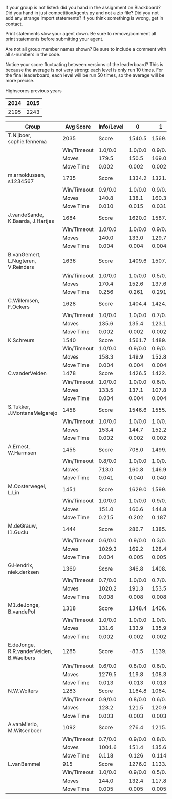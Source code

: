 If your group is not listed: did you hand in the assignment on Blackboard? Did you hand in just competitionAgents.py and not a zip file? Did you not add any strange import statements? If you think something is wrong, get in contact.

Print statements slow your agent down. Be sure to remove/comment all print statements before submitting your agent.

Are not all group member names shown? Be sure to include a comment with all s-numbers in the code.

Notice your score fluctuating between versions of the leaderboard? This is because the average is not very strong: each level is only run 10 times. For the final leaderboard, each level will be run 50 times, so the average will be more precise.

Highscores previous years

| 2014 | 2015 |
|---|---|
| 2195 | 2243 |



Group | Avg Score | Info/Level | 0 | 1 | 2 | 3 | 4 | 5 | 6 | 7 | 8 | 9 | 10 | 11 
| --- | --- | --- | --- | --- | --- | --- | --- | --- | --- | --- | --- | --- | --- | --- 
T.Nijboer, sophie.fennema | 2035 | Score | 1540.5 | 1569.5 | 1411.0 | 1704.1 | 1383.6 | 3575.2 | 2934.8 | 2308.2 | 2638.6 | 2644.6 | 1543.9 | 1169.0
 | | Win/Timeout | 1.0/0.0 | 1.0/0.0 | 0.9/0.0 | 1.0/0.0 | 0.7/0.0 | 1.0/0.0 | 0.6/0.0 | 0.1/0.0 | 0.5/0.0 | 0.5/0.0 | 0.1/0.0 | 0.0/0.0
 | | Moves | 179.5 | 150.5 | 169.0 | 105.9 | 102.4 | 314.8 | 277.2 | 190.8 | 355.4 | 367.4 | 207.1 | 181.0
 | | Move Time | 0.002 | 0.002 | 0.002 | 0.001 | 0.001 | 0.002 | 0.002 | 0.002 | 0.004 | 0.004 | 0.004 | 0.004
m.arnoldussen, s1234567 | 1735 | Score | 1334.2 | 1321.9 | 1265.7 | 1218.1 | 1329.5 | 1712.8 | 1558.2 | 1596.8 | 3224.1 | 2813.4 | 2082.6 | 1362.7
 | | Win/Timeout | 0.9/0.0 | 1.0/0.0 | 0.9/0.0 | 0.9/0.0 | 1.0/0.0 | 0.8/0.0 | 0.7/0.0 | 0.5/0.0 | 1.0/0.0 | 0.9/0.0 | 0.1/0.0 | 0.0/0.0
 | | Moves | 140.8 | 138.1 | 160.3 | 89.9 | 100.5 | 248.2 | 228.8 | 183.2 | 385.9 | 345.6 | 309.4 | 202.3
 | | Move Time | 0.010 | 0.015 | 0.031 | 0.007 | 0.010 | 0.026 | 0.082 | 0.017 | 0.038 | 0.045 | 0.059 | 0.084
J.vandeSande, K.Baarda, J.Hartjes | 1684 | Score | 1620.0 | 1587.0 | 1444.3 | 1615.6 | 1621.8 | 2394.1 | 2724.3 | 1585.3 | 2116.9 | 1950.7 | 1057.6 | 494.4
 | | Win/Timeout | 1.0/0.0 | 1.0/0.0 | 0.9/0.0 | 0.9/0.0 | 0.9/0.0 | 0.8/0.0 | 0.7/0.0 | 0.0/0.0 | 0.6/0.0 | 0.5/0.0 | 0.0/0.0 | 0.1/0.0
 | | Moves | 140.0 | 133.0 | 129.7 | 80.4 | 94.2 | 189.9 | 181.7 | 139.7 | 245.1 | 232.3 | 180.4 | 83.6
 | | Move Time | 0.004 | 0.004 | 0.004 | 0.002 | 0.002 | 0.004 | 0.004 | 0.004 | 0.008 | 0.008 | 0.008 | 0.009
B.vanGemert, L.Nugteren, V.Reinders | 1636 | Score | 1409.6 | 1507.4 | 756.4 | 1612.5 | 1588.6 | 2365.7 | 2224.5 | -67.8 | 2747.4 | 2962.4 | 1533.4 | 996.2
 | | Win/Timeout | 1.0/0.0 | 1.0/0.0 | 0.5/0.0 | 1.0/0.0 | 1.0/0.0 | 0.9/0.0 | 0.8/0.0 | 0.0/0.0 | 0.7/0.0 | 0.9/0.0 | 0.0/0.0 | 0.0/0.0
 | | Moves | 170.4 | 152.6 | 137.6 | 97.5 | 101.4 | 214.3 | 204.5 | 37.8 | 358.6 | 363.6 | 248.6 | 148.8
 | | Move Time | 0.256 | 0.261 | 0.291 | 0.019 | 0.019 | 0.044 | 0.092 | 0.478 | 0.051 | 0.051 | 0.052 | 0.058
C.Willemsen, F.Ockers | 1628 | Score | 1404.4 | 1424.6 | 1129.9 | 1306.6 | 1448.9 | 1712.2 | 2779.4 | 932.9 | 2660.2 | 3281.8 | 1239.1 | 215.5
 | | Win/Timeout | 1.0/0.0 | 1.0/0.0 | 0.7/0.0 | 0.8/0.0 | 0.9/0.0 | 0.6/0.0 | 0.8/0.0 | 0.0/0.0 | 0.5/0.0 | 0.7/0.0 | 0.1/0.0 | 0.0/0.0
 | | Moves | 135.6 | 135.4 | 123.1 | 88.4 | 92.1 | 190.8 | 250.6 | 109.1 | 330.8 | 399.2 | 200.9 | 77.5
 | | Move Time | 0.002 | 0.002 | 0.002 | 0.001 | 0.001 | 0.002 | 0.002 | 0.002 | 0.004 | 0.004 | 0.004 | 0.005
K.Schreurs | 1540 | Score | 1561.7 | 1489.1 | 1430.2 | 1292.3 | 1116.1 | 1563.2 | 1685.1 | 965.6 | 2947.6 | 3094.2 | 696.5 | 641.9
 | | Win/Timeout | 1.0/0.0 | 0.9/0.0 | 0.9/0.0 | 0.7/0.0 | 0.6/0.0 | 0.4/0.0 | 0.3/0.0 | 0.0/0.0 | 0.5/0.0 | 0.7/0.0 | 0.0/0.0 | 0.0/0.0
 | | Moves | 158.3 | 149.9 | 152.8 | 100.7 | 86.9 | 190.8 | 165.9 | 105.4 | 378.4 | 409.8 | 138.5 | 96.1
 | | Move Time | 0.004 | 0.004 | 0.004 | 0.002 | 0.002 | 0.004 | 0.004 | 0.004 | 0.007 | 0.007 | 0.009 | 0.009
C.vanderVelden | 1478 | Score | 1426.5 | 1422.9 | 871.2 | 1254.9 | 1390.1 | 1555.7 | 1959.9 | 1143.8 | 2208.7 | 3070.3 | 1025.6 | 402.0
 | | Win/Timeout | 1.0/0.0 | 1.0/0.0 | 0.6/0.0 | 0.9/0.0 | 1.0/0.0 | 0.7/0.0 | 0.7/0.0 | 0.1/0.0 | 0.7/0.0 | 1.0/0.0 | 0.1/0.0 | 0.0/0.0
 | | Moves | 133.5 | 137.1 | 107.8 | 93.1 | 99.9 | 172.3 | 211.1 | 143.2 | 334.3 | 399.7 | 192.4 | 85.0
 | | Move Time | 0.004 | 0.004 | 0.004 | 0.002 | 0.002 | 0.004 | 0.004 | 0.004 | 0.008 | 0.007 | 0.008 | 0.009
S.Tukker, J.MontanaMelgarejo | 1458 | Score | 1546.6 | 1555.3 | 1487.8 | 1512.6 | 1314.8 | 1996.7 | 2138.7 | 23.9 | 2792.2 | 2138.6 | 640.4 | 347.6
 | | Win/Timeout | 1.0/0.0 | 1.0/0.0 | 1.0/0.0 | 1.0/0.0 | 0.9/0.0 | 0.9/0.0 | 0.7/0.0 | 0.0/0.0 | 0.9/0.0 | 0.6/0.0 | 0.0/0.0 | 0.0/0.0
 | | Moves | 153.4 | 144.7 | 152.2 | 117.4 | 107.2 | 225.3 | 244.3 | 66.1 | 428.8 | 310.4 | 174.6 | 124.4
 | | Move Time | 0.002 | 0.002 | 0.002 | 0.001 | 0.001 | 0.002 | 0.002 | 0.003 | 0.004 | 0.004 | 0.005 | 0.005
A.Ernest, W.Harmsen | 1455 | Score | 708.0 | 1499.2 | 1393.1 | 719.1 | 1337.2 | 1738.9 | 1621.6 | 1472.8 | 2847.8 | 2172.1 | 1220.2 | 728.6
 | | Win/Timeout | 0.8/0.0 | 1.0/0.0 | 1.0/0.0 | 0.7/0.0 | 1.0/0.0 | 1.0/0.0 | 0.7/0.0 | 0.5/0.0 | 0.8/0.0 | 0.4/0.0 | 0.0/0.0 | 0.0/0.0
 | | Moves | 713.0 | 160.8 | 146.9 | 99.9 | 92.8 | 451.1 | 383.4 | 172.2 | 499.2 | 431.9 | 250.8 | 139.4
 | | Move Time | 0.041 | 0.040 | 0.040 | 0.005 | 0.005 | 0.010 | 0.014 | 0.025 | 0.011 | 0.012 | 0.013 | 0.016
M.Oosterwegel, L.Lin | 1451 | Score | 1629.0 | 1599.4 | 1505.2 | 1524.6 | 1354.4 | 1951.8 | 2440.8 | 1034.6 | 1668.9 | 1561.7 | 875.3 | 267.4
 | | Win/Timeout | 1.0/0.0 | 1.0/0.0 | 0.9/0.0 | 0.9/0.0 | 0.7/0.0 | 0.3/0.0 | 0.4/0.0 | 0.0/0.0 | 0.2/0.0 | 0.3/0.0 | 0.0/0.0 | 0.0/0.0
 | | Moves | 151.0 | 160.6 | 144.8 | 117.4 | 100.6 | 208.2 | 248.2 | 80.4 | 263.1 | 297.3 | 165.7 | 81.6
 | | Move Time | 0.215 | 0.202 | 0.187 | 0.024 | 0.026 | 0.060 | 0.077 | 0.152 | 0.094 | 0.096 | 0.098 | 0.110
M.deGrauw, I1.Guclu | 1444 | Score | 286.7 | 1385.8 | 660.6 | 1500.4 | 1454.3 | 2799.5 | 1824.4 | 770.6 | 2643.6 | 2903.7 | 481.1 | 616.6
 | | Win/Timeout | 0.6/0.0 | 0.9/0.0 | 0.3/0.0 | 0.9/0.0 | 0.9/0.0 | 0.9/0.0 | 0.4/0.0 | 0.0/0.0 | 0.6/0.0 | 0.7/0.0 | 0.0/0.0 | 0.0/0.0
 | | Moves | 1029.3 | 169.2 | 128.4 | 112.6 | 122.7 | 371.5 | 270.6 | 120.4 | 371.4 | 396.3 | 93.9 | 117.4
 | | Move Time | 0.004 | 0.005 | 0.005 | 0.002 | 0.003 | 0.004 | 0.004 | 0.005 | 0.009 | 0.009 | 0.011 | 0.011
G.Hendrix, niek.derksen | 1369 | Score | 346.8 | 1408.7 | 1185.5 | 718.1 | 1239.5 | 1631.9 | 2233.8 | 1272.2 | 3058.5 | 2231.5 | 1055.5 | 46.0
 | | Win/Timeout | 0.7/0.0 | 1.0/0.0 | 0.7/0.0 | 0.6/0.0 | 0.8/0.0 | 0.7/0.0 | 0.8/0.0 | 0.1/0.0 | 0.8/0.0 | 0.6/0.0 | 0.1/0.0 | 0.0/0.0
 | | Moves | 1020.2 | 191.3 | 153.5 | 85.9 | 108.5 | 565.1 | 253.2 | 159.8 | 575.5 | 511.5 | 196.5 | 54.0
 | | Move Time | 0.008 | 0.008 | 0.008 | 0.003 | 0.003 | 0.004 | 0.005 | 0.005 | 0.008 | 0.008 | 0.009 | 0.009
M1.deJonge, B.vandePol | 1318 | Score | 1348.4 | 1406.1 | 1284.1 | 1267.2 | 705.1 | 1837.4 | 2136.4 | 150.9 | 2256.4 | 2796.7 | 546.4 | 85.5
 | | Win/Timeout | 1.0/0.0 | 1.0/0.0 | 1.0/0.0 | 1.0/0.0 | 0.6/0.0 | 0.9/0.0 | 1.0/0.0 | 0.0/0.0 | 0.7/0.0 | 1.0/0.0 | 0.1/0.0 | 0.0/0.0
 | | Moves | 131.6 | 133.9 | 135.9 | 82.8 | 68.9 | 186.6 | 203.6 | 79.1 | 336.6 | 393.3 | 115.6 | 71.5
 | | Move Time | 0.002 | 0.002 | 0.002 | 0.001 | 0.001 | 0.002 | 0.002 | 0.002 | 0.003 | 0.003 | 0.004 | 0.004
E.deJonge, R.R.vanderVelden, B.Waelbers | 1285 | Score | -83.5 | 1139.2 | 901.7 | 1127.0 | 1000.6 | 1714.7 | 1908.7 | 1060.0 | 1952.3 | 2647.5 | 1431.1 | 621.2
 | | Win/Timeout | 0.6/0.0 | 0.8/0.0 | 0.6/0.0 | 0.9/0.0 | 0.8/0.0 | 0.8/0.0 | 0.9/0.0 | 0.2/0.0 | 0.6/0.0 | 0.9/0.0 | 0.3/0.0 | 0.0/0.0
 | | Moves | 1279.5 | 119.8 | 108.3 | 83.0 | 63.4 | 210.3 | 176.3 | 160.0 | 259.7 | 359.5 | 250.9 | 142.8
 | | Move Time | 0.013 | 0.013 | 0.013 | 0.002 | 0.002 | 0.004 | 0.004 | 0.004 | 0.005 | 0.004 | 0.005 | 0.005
N.W.Wolters | 1283 | Score | 1164.8 | 1064.5 | 845.1 | 792.8 | 964.8 | 1761.4 | 1615.3 | 840.5 | 2448.5 | 2049.2 | 1681.4 | 172.7
 | | Win/Timeout | 0.9/0.0 | 0.8/0.0 | 0.6/0.0 | 0.7/0.0 | 0.8/0.0 | 0.9/0.0 | 0.7/0.0 | 0.3/0.0 | 0.7/0.0 | 0.6/0.0 | 0.3/0.0 | 0.0/0.0
 | | Moves | 128.2 | 121.5 | 120.9 | 71.2 | 72.2 | 202.6 | 181.7 | 109.5 | 334.5 | 314.8 | 267.6 | 116.3
 | | Move Time | 0.003 | 0.003 | 0.003 | 0.002 | 0.002 | 0.003 | 0.003 | 0.003 | 0.006 | 0.006 | 0.006 | 0.007
A.vanMierlo, M.Witsenboer | 1092 | Score | 276.4 | 1215.6 | 1057.4 | 1193.8 | 1045.4 | 1207.6 | 1648.9 | 1050.4 | 1593.7 | 1594.7 | 647.4 | 576.1
 | | Win/Timeout | 0.7/0.0 | 0.9/0.0 | 0.8/0.0 | 0.9/0.0 | 0.9/0.0 | 0.6/0.0 | 0.7/0.0 | 0.1/0.0 | 0.4/0.0 | 0.2/0.0 | 0.0/0.0 | 0.0/0.0
 | | Moves | 1001.6 | 151.4 | 135.6 | 107.2 | 92.6 | 448.4 | 270.1 | 157.6 | 966.3 | 380.3 | 141.6 | 121.9
 | | Move Time | 0.118 | 0.126 | 0.114 | 0.011 | 0.013 | 0.031 | 0.044 | 0.088 | 0.037 | 0.039 | 0.048 | 0.047
L.vanBemmel | 915 | Score | 1276.0 | 1133.6 | 704.2 | 201.8 | 320.0 | 1773.1 | 1102.5 | 217.2 | 1228.5 | 1765.2 | 951.6 | 304.1
 | | Win/Timeout | 1.0/0.0 | 0.9/0.0 | 0.5/0.0 | 0.4/0.0 | 0.5/0.0 | 1.0/0.0 | 0.5/0.0 | 0.1/0.0 | 0.3/0.0 | 0.5/0.0 | 0.1/0.0 | 0.0/0.0
 | | Moves | 144.0 | 132.4 | 117.8 | 46.2 | 49.0 | 276.9 | 474.5 | 69.8 | 315.5 | 403.8 | 168.4 | 87.9
 | | Move Time | 0.005 | 0.005 | 0.005 | 0.002 | 0.002 | 0.003 | 0.005 | 0.011 | 0.008 | 0.007 | 0.008 | 0.011
